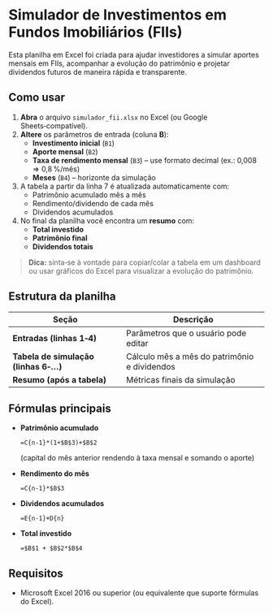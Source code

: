 # Simulador de Investimentos em Fundos Imobiliários (FIIs)

Esta planilha em Excel foi criada para ajudar investidores a simular aportes mensais em FIIs, acompanhar a evolução do patrimônio e projetar dividendos futuros de maneira rápida e transparente.

## Como usar

1. **Abra** o arquivo `simulador_fii.xlsx` no Excel (ou Google Sheets‑compatível).  
2. **Altere** os parâmetros de entrada (coluna **B**):  
   - **Investimento inicial** (`B1`)  
   - **Aporte mensal** (`B2`)  
   - **Taxa de rendimento mensal** (`B3`) – use formato decimal (ex.: 0,008 ⇒ 0,8 %/mês)  
   - **Meses** (`B4`) – horizonte da simulação  
3. A tabela a partir da linha 7 é atualizada automaticamente com:  
   - Patrimônio acumulado mês a mês  
   - Rendimento/dividendo de cada mês  
   - Dividendos acumulados  
4. No final da planilha você encontra um **resumo** com:  
   - **Total investido**  
   - **Patrimônio final**  
   - **Dividendos totais**  

> **Dica:** sinta‑se à vontade para copiar/colar a tabela em um dashboard ou usar gráficos do Excel para visualizar a evolução do patrimônio.

## Estrutura da planilha

| Seção | Descrição |
|-------|-----------|
| **Entradas (linhas 1‑4)** | Parâmetros que o usuário pode editar |
| **Tabela de simulação (linhas 6‑…)** | Cálculo mês a mês do patrimônio e dividendos |
| **Resumo (após a tabela)** | Métricas finais da simulação |

## Fórmulas principais

- **Patrimônio acumulado**  
  ```excel
  =C{n-1}*(1+$B$3)+$B$2
  ```  
  (capital do mês anterior rendendo à taxa mensal e somando o aporte)

- **Rendimento do mês**  
  ```excel
  =C{n-1}*$B$3
  ```

- **Dividendos acumulados**  
  ```excel
  =E{n-1}+D{n}
  ```

- **Total investido**  
  ```excel
  =$B$1 + $B$2*$B$4
  ```

## Requisitos

- Microsoft Excel 2016 ou superior (ou equivalente que suporte fórmulas do Excel).
